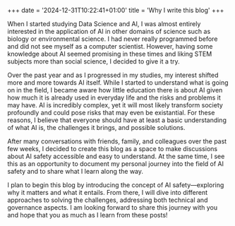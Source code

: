 +++
date = '2024-12-31T10:22:41+01:00'
title = 'Why I write this blog'
+++

When I started studying Data Science and AI, I was almost entirely interested in the application of AI in other domains of science such as biology or environmental science. I had never really programmed before and did not see myself as a computer scientist. However, having some knowledge about AI seemed promising in these times and liking STEM subjects more than social science, I decided to give it a try. 

Over the past year and as I progressed in my studies, my interest shifted more and more towards AI itself. While I started to understand what is going on in the field, I became aware how little education there is about AI given how much it is already used in everyday life and the risks and problems it may have. AI is incredibly complex, yet it will most likely transform society profoundly and could pose risks that may even be existantial. For these reasons, I believe that everyone should have at least a basic understanding of what AI is, the challenges it brings, and possible solutions.

After many conversations with friends, family, and colleagues over the past few weeks, I decided to create this blog as a space to make discussions about AI safety accessible and easy to understand. At the same time, I see this as an opportunity to document my personal journey into the field of AI safety and to share what I learn along the way. 

I plan to begin this blog by introducing the concept of AI safety—exploring why it matters and what it entails. From there, I will dive into different approaches to solving the challenges, addressing both technical and governance aspects. I am looking forward to share this journey with you and hope that you as much as I learn from these posts!